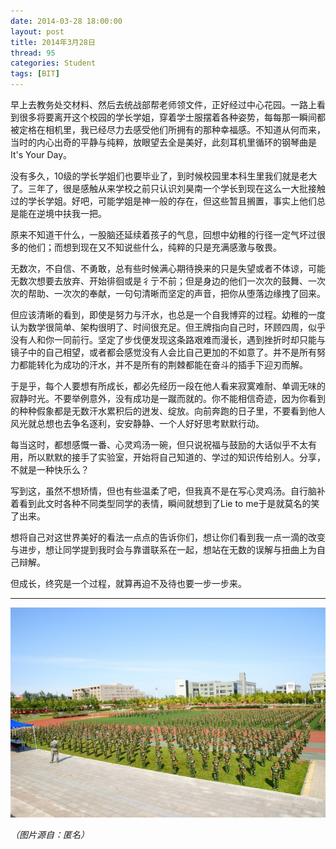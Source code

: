 ```yaml
---
date: 2014-03-28 18:00:00
layout: post
title: 2014年3月28日
thread: 95
categories: Student
tags: [BIT]
---
```


早上去教务处交材料、然后去统战部帮老师领文件，正好经过中心花园。一路上看到很多将要离开这个校园的学长学姐，穿着学士服摆着各种姿势，每每那一瞬间都被定格在相机里，我已经尽力去感受他们所拥有的那种幸福感。不知道从何而来，当时的内心出奇的平静与纯粹，放眼望去全是美好，此刻耳机里循环的钢琴曲是It's Your Day。

没有多久，10级的学长学姐们也要毕业了，到时候校园里本科生里我们就是老大了。三年了，很是感触从来学校之前只认识刘昊南一个学长到现在这么一大批接触过的学长学姐。好吧，可能学姐是神一般的存在，但这些暂且搁置，事实上他们总是能在逆境中扶我一把。

原来不知道干什么，一股脑还延续着孩子的气息，回想中幼稚的行径一定气坏过很多的他们；而想到现在又不知说些什么，纯粹的只是充满感激与敬畏。

无数次，不自信、不勇敢，总有些时候满心期待换来的只是失望或者不体谅，可能无数次想要去放弃、开始徘徊或是彳亍不前；但是身边的他们一次次的鼓舞、一次次的帮助、一次次的奉献，一句句清晰而坚定的声音，把你从堕落边缘拽了回来。

但应该清晰的看到，即使是努力与汗水，也总是一个自我博弈的过程。幼稚的一度认为数学很简单、架构很明了、时间很充足。但王牌指向自己时，环顾四周，似乎没有人和你一同前行。坚定了步伐便发现这条路艰难而漫长，遇到挫折时却只能与镜子中的自己相望，或者都会感觉没有人会比自己更加的不如意了。并不是所有努力都能转化为成功的汗水，并不是所有的荆棘都能在奋斗的插手下迎刃而解。

于是乎，每个人要想有所成长，都必先经历一段在他人看来寂寞难耐、单调无味的寂静时光。不要举例意外，没有成功是一蹴而就的。你不能相信奇迹，因为你看到的种种假象都是无数汗水累积后的迸发、绽放。向前奔跑的日子里，不要看到他人风光就总想也去争名逐利，安安静静、一个人好好思考默默行动。

每当这时，都想感慨一番、心灵鸡汤一碗，但只说祝福与鼓励的大话似乎不太有用，所以默默的接手了实验室，开始将自己知道的、学过的知识传给别人。分享，不就是一种快乐么？

写到这，虽然不想矫情，但也有些温柔了吧，但我真不是在写心灵鸡汤。自行脑补着看到此文时各种不同类型同学的表情，瞬间就想到了Lie to me于是就莫名的笑了出来。

想将自己对这世界美好的看法一点点的告诉你们，想让你们看到我一点一滴的改变与进步，想让同学提到我时会与靠谱联系在一起，想站在无数的误解与扭曲上为自己辩解。

但成长，终究是一个过程，就算再迫不及待也要一步一步来。

----

![](/assets/2014-03-28-Review.jpg "")

*（图片源自：匿名）*